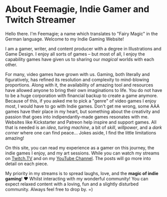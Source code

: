 # About Feemagie, Indie Gamer and Twitch Streamer

Hello there. I'm Feemagie; a name which translates to "Fairy Magic" in the German language. Welcome to my Indie Gaming Website!

I am a gamer, writer, and content producer with a degree in Illustrations and Game Design. I enjoy all sorts of games – but most of all, I enjoy the capability games have given us to sharing our *magical* worlds with each other.

For many, video games have grown with us. Gaming, both literally and figuratively, has refined its resolution and complexity to mind-blowing proportions. Along with it, the availability of amazing tool and resources have allowed anyone to bring their own imaginations to life. You do not have to be a huge corporation with financial backup to create a game anymore. Because of this, if you asked me to pick a "genre" of video games I enjoy most, I would have to go with Indie games. Don't get me wrong, some AAA games have their place in my heart, but something about the creativity and passion that goes into indipendantly-made games resonates with me. Websites like Kickstarter and Patreon help inspire and support games. All that is needed is an *idea*, *turing machine*, a bit of *skill*, *willpower*, and a *dark corner* where one can find peace… Jokes aside, I find the little limitations amazing!

On this site, you can read my experience as a gamer on this journey, the indie games I enjoy, and my art sessions. While you can watch my streams on [Twitch.TV](https://www.twitch.tv/feemagie) and on my [YouTube Channel](https://www.youtube.com/channel/UCCMUeXZV1ErWasw2qEG8TfA). The posts will go more into detail on each piece.

My priority in my streams is to spread laughs, love, and the **magic of indie gaming**! ❤ Whilst interacting with my wonderful community! You can expect relaxed content with a loving, fun and a slightly disturbed community. Always feel free to drop by. =)
